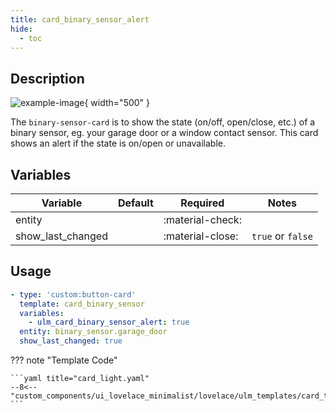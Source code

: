 ```yaml
---
title: card_binary_sensor_alert
hide:
  - toc
---
```

<!-- markdownlint-disable MD046 -->

## Description

![example-image](../../assets/img/ulm_cards/card_binary_sensor_alert.png){ width="500" }

The `binary-sensor-card` is to show the state (on/off, open/close, etc.) of a binary sensor, eg. your garage door or a window contact sensor. This card shows an alert if the state is on/open or unavailable.

## Variables

| Variable | Default | Required         | Notes             |
|----------|---------|------------------|-------------------|
| entity     |         | :material-check: |                   |
| show_last_changed |   | :material-close: | `true` or `false` |

## Usage

```yaml
- type: 'custom:button-card'
  template: card_binary_sensor
  variables:
    - ulm_card_binary_sensor_alert: true
  entity: binary_sensor.garage_door
  show_last_changed: true
```

??? note "Template Code"

    ```yaml title="card_light.yaml"
    --8<-- "custom_components/ui_lovelace_minimalist/lovelace/ulm_templates/card_templates/cards/card_binary_sensor_alert.yaml"
    ```
